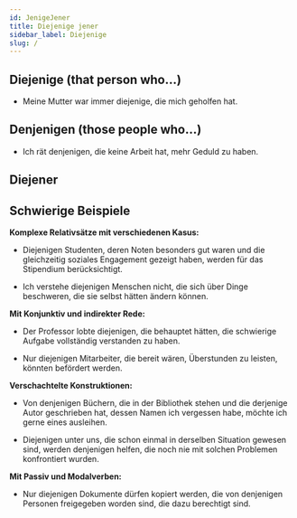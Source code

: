 ```yaml
---
id: JenigeJener
title: Diejenige jener
sidebar_label: Diejenige
slug: /
---
```


## Diejenige (that person who...)

- Meine Mutter war immer diejenige, die mich geholfen hat.

## Denjenigen (those people who...)

- Ich rät denjenigen, die keine Arbeit hat, mehr Geduld zu haben.

## Diejener

## Schwierige Beispiele

**Komplexe Relativsätze mit verschiedenen Kasus:**

- Diejenigen Studenten, deren Noten besonders gut waren und die gleichzeitig soziales Engagement gezeigt haben, werden für das Stipendium berücksichtigt.

- Ich verstehe diejenigen Menschen nicht, die sich über Dinge beschweren, die sie selbst hätten ändern können.

**Mit Konjunktiv und indirekter Rede:**

- Der Professor lobte diejenigen, die behauptet hätten, die schwierige Aufgabe vollständig verstanden zu haben.

- Nur diejenigen Mitarbeiter, die bereit wären, Überstunden zu leisten, könnten befördert werden.

**Verschachtelte Konstruktionen:**

- Von denjenigen Büchern, die in der Bibliothek stehen und die derjenige Autor geschrieben hat, dessen Namen ich vergessen habe, möchte ich gerne eines ausleihen.

- Diejenigen unter uns, die schon einmal in derselben Situation gewesen sind, werden denjenigen helfen, die noch nie mit solchen Problemen konfrontiert wurden.

**Mit Passiv und Modalverben:**

- Nur diejenigen Dokumente dürfen kopiert werden, die von denjenigen Personen freigegeben worden sind, die dazu berechtigt sind.
